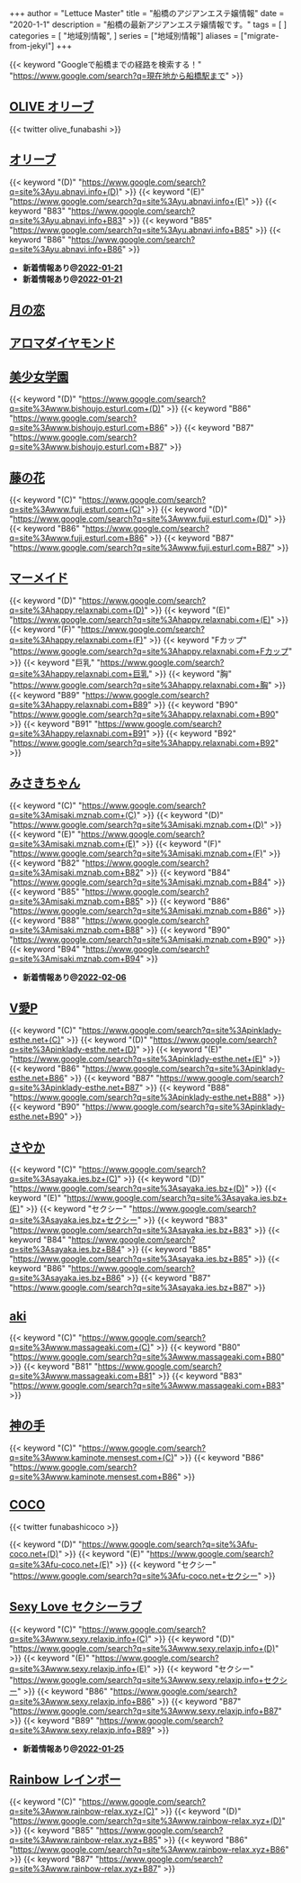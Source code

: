 +++
author = "Lettuce Master"
title = "船橋のアジアンエステ嬢情報"
date = "2020-1-1"
description = "船橋の最新アジアンエステ嬢情報です。"
tags = [
]
categories = [
    "地域別情報",
]
series = ["地域別情報"]
aliases = ["migrate-from-jekyl"]
+++

{{< keyword "Googleで船橋までの経路を検索する！" "https://www.google.com/search?q=現在地から船橋駅まで" >}}

## [OLIVE オリーブ](http://everyday-relax.com/)


{{< twitter olive_funabashi >}}



## [オリーブ](http://yu.abnavi.info/)
{{< keyword "(D)" "https://www.google.com/search?q=site%3Ayu.abnavi.info+(D)" >}} {{< keyword "(E)" "https://www.google.com/search?q=site%3Ayu.abnavi.info+(E)" >}} {{< keyword "B83" "https://www.google.com/search?q=site%3Ayu.abnavi.info+B83" >}} {{< keyword "B85" "https://www.google.com/search?q=site%3Ayu.abnavi.info+B85" >}} {{< keyword "B86" "https://www.google.com/search?q=site%3Ayu.abnavi.info+B86" >}} 

- **新着情報あり@[2022-01-21](/post/2022-01-21)**
- **新着情報あり@[2022-01-21](/post/2022-01-21)**
## [月の恋](http://hi-msg.com/moonlove/)


## [アロマダイヤモンド](http://oil-msg.com/aromadiamond/)


## [美少女学園](http://www.bishoujo.esturl.com/)
{{< keyword "(D)" "https://www.google.com/search?q=site%3Awww.bishoujo.esturl.com+(D)" >}} {{< keyword "B86" "https://www.google.com/search?q=site%3Awww.bishoujo.esturl.com+B86" >}} {{< keyword "B87" "https://www.google.com/search?q=site%3Awww.bishoujo.esturl.com+B87" >}} 

## [藤の花](http://www.fuji.esturl.com/)
{{< keyword "(C)" "https://www.google.com/search?q=site%3Awww.fuji.esturl.com+(C)" >}} {{< keyword "(D)" "https://www.google.com/search?q=site%3Awww.fuji.esturl.com+(D)" >}} {{< keyword "B86" "https://www.google.com/search?q=site%3Awww.fuji.esturl.com+B86" >}} {{< keyword "B87" "https://www.google.com/search?q=site%3Awww.fuji.esturl.com+B87" >}} 

## [マーメイド](http://happy.relaxnabi.com/)
{{< keyword "(D)" "https://www.google.com/search?q=site%3Ahappy.relaxnabi.com+(D)" >}} {{< keyword "(E)" "https://www.google.com/search?q=site%3Ahappy.relaxnabi.com+(E)" >}} {{< keyword "(F)" "https://www.google.com/search?q=site%3Ahappy.relaxnabi.com+(F)" >}} {{< keyword "Fカップ" "https://www.google.com/search?q=site%3Ahappy.relaxnabi.com+Fカップ" >}} {{< keyword "巨乳" "https://www.google.com/search?q=site%3Ahappy.relaxnabi.com+巨乳" >}} {{< keyword "胸" "https://www.google.com/search?q=site%3Ahappy.relaxnabi.com+胸" >}} {{< keyword "B89" "https://www.google.com/search?q=site%3Ahappy.relaxnabi.com+B89" >}} {{< keyword "B90" "https://www.google.com/search?q=site%3Ahappy.relaxnabi.com+B90" >}} {{< keyword "B91" "https://www.google.com/search?q=site%3Ahappy.relaxnabi.com+B91" >}} {{< keyword "B92" "https://www.google.com/search?q=site%3Ahappy.relaxnabi.com+B92" >}} 

## [みさきちゃん](http://misaki.mznab.com/)
{{< keyword "(C)" "https://www.google.com/search?q=site%3Amisaki.mznab.com+(C)" >}} {{< keyword "(D)" "https://www.google.com/search?q=site%3Amisaki.mznab.com+(D)" >}} {{< keyword "(E)" "https://www.google.com/search?q=site%3Amisaki.mznab.com+(E)" >}} {{< keyword "(F)" "https://www.google.com/search?q=site%3Amisaki.mznab.com+(F)" >}} {{< keyword "B82" "https://www.google.com/search?q=site%3Amisaki.mznab.com+B82" >}} {{< keyword "B84" "https://www.google.com/search?q=site%3Amisaki.mznab.com+B84" >}} {{< keyword "B85" "https://www.google.com/search?q=site%3Amisaki.mznab.com+B85" >}} {{< keyword "B86" "https://www.google.com/search?q=site%3Amisaki.mznab.com+B86" >}} {{< keyword "B88" "https://www.google.com/search?q=site%3Amisaki.mznab.com+B88" >}} {{< keyword "B90" "https://www.google.com/search?q=site%3Amisaki.mznab.com+B90" >}} {{< keyword "B94" "https://www.google.com/search?q=site%3Amisaki.mznab.com+B94" >}} 

- **新着情報あり@[2022-02-06](/post/2022-02-06)**
## [V愛P](http://pinklady-esthe.net/)
{{< keyword "(C)" "https://www.google.com/search?q=site%3Apinklady-esthe.net+(C)" >}} {{< keyword "(D)" "https://www.google.com/search?q=site%3Apinklady-esthe.net+(D)" >}} {{< keyword "(E)" "https://www.google.com/search?q=site%3Apinklady-esthe.net+(E)" >}} {{< keyword "B86" "https://www.google.com/search?q=site%3Apinklady-esthe.net+B86" >}} {{< keyword "B87" "https://www.google.com/search?q=site%3Apinklady-esthe.net+B87" >}} {{< keyword "B88" "https://www.google.com/search?q=site%3Apinklady-esthe.net+B88" >}} {{< keyword "B90" "https://www.google.com/search?q=site%3Apinklady-esthe.net+B90" >}} 

## [さやか](https://sayaka.ies.bz/)
{{< keyword "(C)" "https://www.google.com/search?q=site%3Asayaka.ies.bz+(C)" >}} {{< keyword "(D)" "https://www.google.com/search?q=site%3Asayaka.ies.bz+(D)" >}} {{< keyword "(E)" "https://www.google.com/search?q=site%3Asayaka.ies.bz+(E)" >}} {{< keyword "セクシー" "https://www.google.com/search?q=site%3Asayaka.ies.bz+セクシー" >}} {{< keyword "B83" "https://www.google.com/search?q=site%3Asayaka.ies.bz+B83" >}} {{< keyword "B84" "https://www.google.com/search?q=site%3Asayaka.ies.bz+B84" >}} {{< keyword "B85" "https://www.google.com/search?q=site%3Asayaka.ies.bz+B85" >}} {{< keyword "B86" "https://www.google.com/search?q=site%3Asayaka.ies.bz+B86" >}} {{< keyword "B87" "https://www.google.com/search?q=site%3Asayaka.ies.bz+B87" >}} 

## [aki](https://www.massageaki.com/)
{{< keyword "(C)" "https://www.google.com/search?q=site%3Awww.massageaki.com+(C)" >}} {{< keyword "B80" "https://www.google.com/search?q=site%3Awww.massageaki.com+B80" >}} {{< keyword "B81" "https://www.google.com/search?q=site%3Awww.massageaki.com+B81" >}} {{< keyword "B83" "https://www.google.com/search?q=site%3Awww.massageaki.com+B83" >}} 

## [神の手](http://www.kaminote.mensest.com/)
{{< keyword "(C)" "https://www.google.com/search?q=site%3Awww.kaminote.mensest.com+(C)" >}} {{< keyword "B86" "https://www.google.com/search?q=site%3Awww.kaminote.mensest.com+B86" >}} 

## [COCO](https://fu-coco.net/)


{{< twitter funabashicoco >}}

{{< keyword "(D)" "https://www.google.com/search?q=site%3Afu-coco.net+(D)" >}} {{< keyword "(E)" "https://www.google.com/search?q=site%3Afu-coco.net+(E)" >}} {{< keyword "セクシー" "https://www.google.com/search?q=site%3Afu-coco.net+セクシー" >}} 

## [Sexy Love セクシーラブ](http://www.sexy.relaxjp.info/)
{{< keyword "(C)" "https://www.google.com/search?q=site%3Awww.sexy.relaxjp.info+(C)" >}} {{< keyword "(D)" "https://www.google.com/search?q=site%3Awww.sexy.relaxjp.info+(D)" >}} {{< keyword "(E)" "https://www.google.com/search?q=site%3Awww.sexy.relaxjp.info+(E)" >}} {{< keyword "セクシー" "https://www.google.com/search?q=site%3Awww.sexy.relaxjp.info+セクシー" >}} {{< keyword "B86" "https://www.google.com/search?q=site%3Awww.sexy.relaxjp.info+B86" >}} {{< keyword "B87" "https://www.google.com/search?q=site%3Awww.sexy.relaxjp.info+B87" >}} {{< keyword "B89" "https://www.google.com/search?q=site%3Awww.sexy.relaxjp.info+B89" >}} 

- **新着情報あり@[2022-01-25](/post/2022-01-25)**
## [Rainbow レインボー](http://www.rainbow-relax.xyz/)
{{< keyword "(C)" "https://www.google.com/search?q=site%3Awww.rainbow-relax.xyz+(C)" >}} {{< keyword "(D)" "https://www.google.com/search?q=site%3Awww.rainbow-relax.xyz+(D)" >}} {{< keyword "B85" "https://www.google.com/search?q=site%3Awww.rainbow-relax.xyz+B85" >}} {{< keyword "B86" "https://www.google.com/search?q=site%3Awww.rainbow-relax.xyz+B86" >}} {{< keyword "B87" "https://www.google.com/search?q=site%3Awww.rainbow-relax.xyz+B87" >}} 

